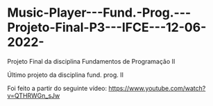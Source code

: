 # Music-Player---Fund.-Prog.---Projeto-Final-P3---IFCE---12-06-2022-
Projeto Final da disciplina Fundamentos de Programação II

Último projeto da disciplina fund. prog. II

Foi feito a partir do seguinte vídeo: https://www.youtube.com/watch?v=QTHRWGn_sJw
